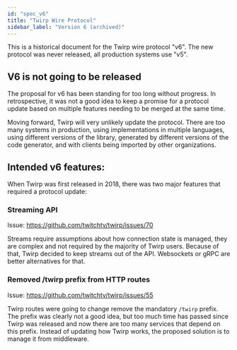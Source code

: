 ```yaml
---
id: "spec_v6"
title: "Twirp Wire Protocol"
sidebar_label: "Version 6 (archived)"
---
```


This is a historical document for the Twirp wire protocol "v6".
The new protocol was never released, all production systems use "v5".

## V6 is not going to be released

The proposal for v6 has been standing for too long without progress.
In retrospective, it was not a good idea to keep a promise for a
protocol update based on multiple features needing to be merged at
the same time.

Moving forward, Twirp will very unlikely update the protocol. There
are too many systems in production, using implementations in multiple
languages, using different versions of the library, generated by
different versions of the code generator, and with clients being
imported by other organizations.

## Intended v6 features:

When Twirp was first released in 2018, there was two major features
that required a protocol update:

### Streaming API

Issue: https://github.com/twitchtv/twirp/issues/70

Streams require assumptions about how connection state is
managed, they are complex and not required by the majority of
Twirp users. Because of that, Twirp decided to keep streams out
of the API. Websockets or gRPC are better alternatives for that.

### Removed /twirp prefix from HTTP routes

Issue: https://github.com/twitchtv/twirp/issues/55

Twirp routes were going to change remove the mandatory `/twirp`
prefix. The prefix was clearly not a good idea, but too much time
has passed since Twirp was released and now there are too many
services that depend on this prefix. Instead of updating how Twirp
works, the proposed solution is to manage it from middleware.
